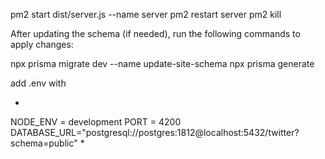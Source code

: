 pm2 start dist/server.js --name server
pm2 restart server
pm2 kill

After updating the schema (if needed), run the following commands to apply changes:

npx prisma migrate dev --name update-site-schema
npx prisma generate


add .env with

*
NODE_ENV = development
PORT = 4200
DATABASE_URL="postgresql://postgres:1812@localhost:5432/twitter?schema=public"
*